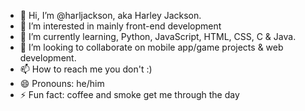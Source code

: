 - 👋 Hi, I’m @harljackson, aka Harley Jackson. 
- 👀 I’m interested in mainly front-end development
- 🌱 I’m currently learning, Python, JavaScript, HTML, CSS, C & Java. 
- 💞️ I’m looking to collaborate on mobile app/game projects & web development.
- 📫 How to reach me you don't :)
- 😄 Pronouns: he/him
- ⚡ Fun fact: coffee and smoke get me through the day

<!---
harljackson/harljackson is a ✨ special ✨ repository because its `README.md` (this file) appears on your GitHub profile.
You can click the Preview link to take a look at your changes.
--->
